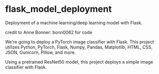 # flask_model_deployment
Deployment of a machine learning/deep learning model with Flask. 

credit to Anne Bonner: bonn0062 for code


We're going to deploy a PyTorch image classifier with Flask. 
This project utilizes Python, PyTorch, Flask, Numpy, Pandas, Matplotlib, HTML, CSS, JSON, Gunicorn, Pillow, and more.

Using a pretrained ResNet50 model, this project deploys a simple image classifier with Flask.
